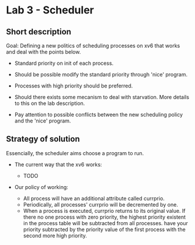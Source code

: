 # Lab 3 - Scheduler

## Short description

Goal: Defining a new politics of scheduling processes on xv6 that works and deal with the points below.

- Standard priority on init of each process. 

- Should be possible modify the standard priority through 'nice' program.

- Processes with high priority should be preferred.

- Should there exists some mecanism to deal with starvation. More details to this on the lab description. 

- Pay attention to possible conflicts between the new scheduling policy and the 'nice' program.

## Strategy of solution 

Essencially, the scheduler aims choose a program to run. 

- The current way that the xv6 works:
  - TODO

- Our policy of working:
  - All process will have an additional attribute called currprio.
  - Periodically, all processes' currprio will be decremented by one.
  - When a process is executed, currprio returns to its original value.
  If there no one process with zero priority, the highest priority existent in the process table will be subtracted from all processes.
  have your priority subtracted by the priority value of the first process 
  with the second more high priority.
  
